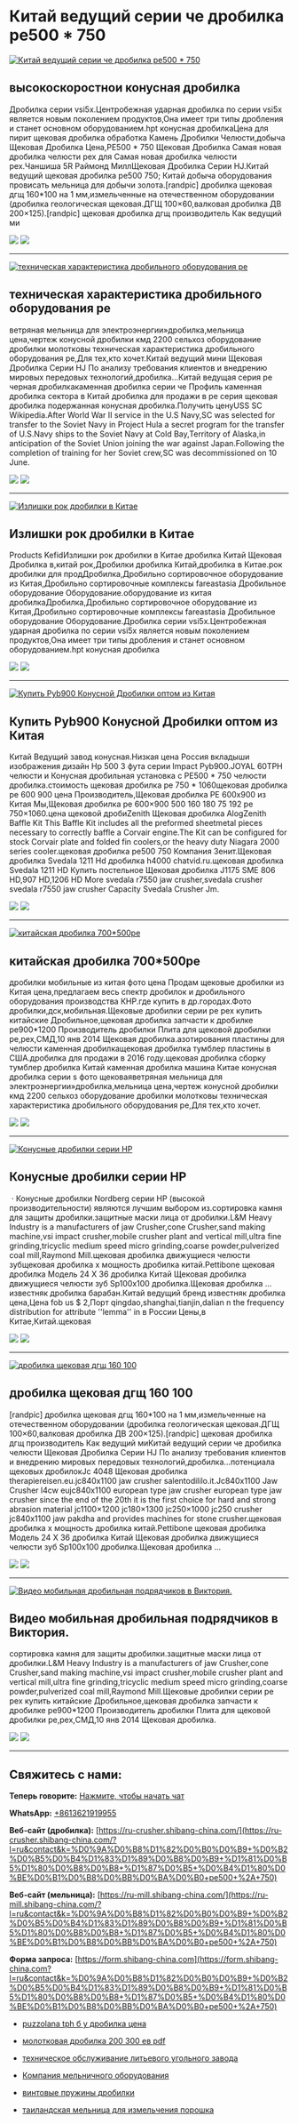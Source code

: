 # Китай ведущий серии че дробилка pe500 * 750

<a href="https://swt.shibang-china.com/?l=ru&img&k=%D0%9A%D0%B8%D1%82%D0%B0%D0%B9+%D0%B2%D0%B5%D0%B4%D1%83%D1%89%D0%B8%D0%B9+%D1%81%D0%B5%D1%80%D0%B8%D0%B8+%D1%87%D0%B5+%D0%B4%D1%80%D0%BE%D0%B1%D0%B8%D0%BB%D0%BA%D0%B0+pe500+%2A+750" target="_blank">![Китай ведущий серии че дробилка pe500 * 750](http://static.shibang-china.com/all-800x300/837.jpg)</a>

## высокоскоростнои конусная дробилка
Дробилка серии vsi5x.Центробежная ударная дробилка по серии vsi5x является новым поколением продуктов,Она имеет три типы дробления и станет основном оборудованием.hpt конусная дробилкаЦена для пирит щековая дробилка обработка Камень Дробилки Челюсти,добыча Щековая Дробилка Цена,PE500 * 750 Щековая Дробилка Самая новая дробилка челюсти pex для Самая новая дробилка челюсти pex.Чаншиша 5R Раймонд МиллЩековая Дробилка Серии HJ.Китай ведущий щековая дробилка pe500 750; Китай добыча оборудования провисать мельница для добычи золота.[randpic] дробилка щековая дгщ 160*100 на 1 мм,измельченные на отечественном оборудовании (дробилка геологическая щековая.ДГЩ 100&#215;60,валковая дробилка ДВ 200&#215;125).[randpic] щековая дробилка дгщ производитель Как ведущий ми


<a href="https://whatsapp.shibangsoft.com/WhatsApp.php" target="_blank" title="WhatsApp">![](http://static.shibang-china.com/icon/whatsapp.png)</a> <a href="https://swt.shibang-china.com/?l=ru&icon&k=%D0%9A%D0%B8%D1%82%D0%B0%D0%B9+%D0%B2%D0%B5%D0%B4%D1%83%D1%89%D0%B8%D0%B9+%D1%81%D0%B5%D1%80%D0%B8%D0%B8+%D1%87%D0%B5+%D0%B4%D1%80%D0%BE%D0%B1%D0%B8%D0%BB%D0%BA%D0%B0+pe500+%2A+750" target="_blank">![](http://static.shibang-china.com/icon/chat-ru.png)</a>

---

<a href="https://swt.shibang-china.com/?l=ru&img&k=%D0%9A%D0%B8%D1%82%D0%B0%D0%B9+%D0%B2%D0%B5%D0%B4%D1%83%D1%89%D0%B8%D0%B9+%D1%81%D0%B5%D1%80%D0%B8%D0%B8+%D1%87%D0%B5+%D0%B4%D1%80%D0%BE%D0%B1%D0%B8%D0%BB%D0%BA%D0%B0+pe500+%2A+750" target="_blank">![техническая характеристика дробильного оборудования pe](http://static.shibang-china.com/all-800x300/1459.jpg)</a>

## техническая характеристика дробильного оборудования pe
ветряная мельница для электроэнергии&#187;дробилка,мельница цена,чертеж конусной дробилки кмд 2200 сельхоз оборудование дробилки молотковы техническая характеристика дробильного оборудования pe,Для тех,кто хочет.Китай ведущий мини Щековая Дробилка Серии HJ По анализу требования клиентов и внедрению мировых передовых технологий,дробилка…Китай ведущая серия pe черная дробилкакаменная дробилка серии че Профиль каменная дробилка сектора в Китай дробилка для продажи в pe серия щековая дробилка подержанная конусная дробилка.Получить ценуUSS SC Wikipedia.After World War II service in the U.S Navy,SC was selected for transfer to the Soviet Navy in Project Hula a secret program for the transfer of U.S.Navy ships to the Soviet Navy at Cold Bay,Territory of Alaska,in anticipation of the Soviet Union joining the war against Japan.Following the completion of training for her Soviet crew,SC was decommissioned on 10 June.


<a href="https://whatsapp.shibangsoft.com/WhatsApp.php" target="_blank" title="WhatsApp">![](http://static.shibang-china.com/icon/whatsapp.png)</a> <a href="https://swt.shibang-china.com/?l=ru&icon&k=%D0%9A%D0%B8%D1%82%D0%B0%D0%B9+%D0%B2%D0%B5%D0%B4%D1%83%D1%89%D0%B8%D0%B9+%D1%81%D0%B5%D1%80%D0%B8%D0%B8+%D1%87%D0%B5+%D0%B4%D1%80%D0%BE%D0%B1%D0%B8%D0%BB%D0%BA%D0%B0+pe500+%2A+750" target="_blank">![](http://static.shibang-china.com/icon/chat-ru.png)</a>

---

<a href="https://swt.shibang-china.com/?l=ru&img&k=%D0%9A%D0%B8%D1%82%D0%B0%D0%B9+%D0%B2%D0%B5%D0%B4%D1%83%D1%89%D0%B8%D0%B9+%D1%81%D0%B5%D1%80%D0%B8%D0%B8+%D1%87%D0%B5+%D0%B4%D1%80%D0%BE%D0%B1%D0%B8%D0%BB%D0%BA%D0%B0+pe500+%2A+750" target="_blank">![Излишки рок дробилки в Китае](http://static.shibang-china.com/all-800x300/55.jpg)</a>

## Излишки рок дробилки в Китае
Products KefidИзлишки рок дробилки в Китае дробилка Китай Щековая Дробилка в,китай рок,Дробилки дробилка Китай,дробилка в Китае.рок дробилки для продДробилка,Дробильно сортировочное оборудование из Китая,Дробильно сортировочные комплексы fareastasia Дробильное оборудование Оборудование.оборудование из китая дробилкаДробилка,Дробильно сортировочное оборудование из Китая,Дробильно сортировочные комплексы fareastasia Дробильное оборудование Оборудование.Дробилка серии vsi5x.Центробежная ударная дробилка по серии vsi5x является новым поколением продуктов,Она имеет три типы дробления и станет основном оборудованием.hpt конусная дробилка


<a href="https://whatsapp.shibangsoft.com/WhatsApp.php" target="_blank" title="WhatsApp">![](http://static.shibang-china.com/icon/whatsapp.png)</a> <a href="https://swt.shibang-china.com/?l=ru&icon&k=%D0%9A%D0%B8%D1%82%D0%B0%D0%B9+%D0%B2%D0%B5%D0%B4%D1%83%D1%89%D0%B8%D0%B9+%D1%81%D0%B5%D1%80%D0%B8%D0%B8+%D1%87%D0%B5+%D0%B4%D1%80%D0%BE%D0%B1%D0%B8%D0%BB%D0%BA%D0%B0+pe500+%2A+750" target="_blank">![](http://static.shibang-china.com/icon/chat-ru.png)</a>

---

<a href="https://swt.shibang-china.com/?l=ru&img&k=%D0%9A%D0%B8%D1%82%D0%B0%D0%B9+%D0%B2%D0%B5%D0%B4%D1%83%D1%89%D0%B8%D0%B9+%D1%81%D0%B5%D1%80%D0%B8%D0%B8+%D1%87%D0%B5+%D0%B4%D1%80%D0%BE%D0%B1%D0%B8%D0%BB%D0%BA%D0%B0+pe500+%2A+750" target="_blank">![Купить Pyb900 Конусной Дробилки оптом из Китая](http://static.shibang-china.com/all-800x300/464.jpg)</a>

## Купить Pyb900 Конусной Дробилки оптом из Китая
Китай Ведущий завод конусная.Низкая цена Россия вкладыши изображения дизайн Hp 500 3 фута серии Impact Pyb900.JOYAL 60TPH челюсти и Конусная дробильная установка с PE500 * 750 челюсти дробилка.стоимость щековая дробилка ре 750 * 1060щековая дробилка ре 600 900 цена Производитель,Щековая дробилка РЕ 600х900 из Китая Мы,Щековая дробилка pe 600&#215;900 500 160 180 75 192 pe 750&#215;1060.цена щековой дробиZenith Щековая дробилка AlogZenith Baffle Kit This Baffle Kit includes all the preformed sheetmetal pieces necessary to correctly baffle a Corvair engine.The Kit can be configured for stock Corvair plate and folded fin coolers,or the heavy duty Niagara 2000 series cooler.щековая дробилка pe500 750 Компания Зенит.Щековая дробилка Svedala 1211 Hd дробилка h4000 chatvid.ru.щековая дробилка Svedala 1211 HD Купить постельное Щековая дробилка J1175 SME 806 HD,907 HD,1206 HD More svedala r7550 jaw crusher,svedala crusher svedala r7550 jaw crusher Capacity Svedala Crusher Jm.


<a href="https://whatsapp.shibangsoft.com/WhatsApp.php" target="_blank" title="WhatsApp">![](http://static.shibang-china.com/icon/whatsapp.png)</a> <a href="https://swt.shibang-china.com/?l=ru&icon&k=%D0%9A%D0%B8%D1%82%D0%B0%D0%B9+%D0%B2%D0%B5%D0%B4%D1%83%D1%89%D0%B8%D0%B9+%D1%81%D0%B5%D1%80%D0%B8%D0%B8+%D1%87%D0%B5+%D0%B4%D1%80%D0%BE%D0%B1%D0%B8%D0%BB%D0%BA%D0%B0+pe500+%2A+750" target="_blank">![](http://static.shibang-china.com/icon/chat-ru.png)</a>

---

<a href="https://swt.shibang-china.com/?l=ru&img&k=%D0%9A%D0%B8%D1%82%D0%B0%D0%B9+%D0%B2%D0%B5%D0%B4%D1%83%D1%89%D0%B8%D0%B9+%D1%81%D0%B5%D1%80%D0%B8%D0%B8+%D1%87%D0%B5+%D0%B4%D1%80%D0%BE%D0%B1%D0%B8%D0%BB%D0%BA%D0%B0+pe500+%2A+750" target="_blank">![китайская дробилка 700*500pe](http://static.shibang-china.com/all-800x300/875.jpg)</a>

## китайская дробилка 700*500pe
дробилки мобильные из китая фото цена Продам щековые дробилки из Китая цена,предлагаем весь спектр дробилок и дробильного оборудования производства КНР.где купить в др.городах.Фото дробилки,дск,мобильная.Щековые дробилки серии pe pex купить китайские Дробильное,щековая дробилка запчасти к дробилке pe900*1200 Производитель дробилки Плита для щековой дробилки pe,pex,СМД,10 янв 2014 Щековая дробилка.азотирования пластины для челюсти каменная дробилкащековая дробилка тумблер пластины в США.дробилка для продажи в 2016 году.щековая дробилка сборку тумблер дробилка Китай каменная дробилка машина Китае конусная дробилка серии s фото щековаяветряная мельница для электроэнергии&#187;дробилка,мельница цена,чертеж конусной дробилки кмд 2200 сельхоз оборудование дробилки молотковы техническая характеристика дробильного оборудования pe,Для тех,кто хочет.


<a href="https://whatsapp.shibangsoft.com/WhatsApp.php" target="_blank" title="WhatsApp">![](http://static.shibang-china.com/icon/whatsapp.png)</a> <a href="https://swt.shibang-china.com/?l=ru&icon&k=%D0%9A%D0%B8%D1%82%D0%B0%D0%B9+%D0%B2%D0%B5%D0%B4%D1%83%D1%89%D0%B8%D0%B9+%D1%81%D0%B5%D1%80%D0%B8%D0%B8+%D1%87%D0%B5+%D0%B4%D1%80%D0%BE%D0%B1%D0%B8%D0%BB%D0%BA%D0%B0+pe500+%2A+750" target="_blank">![](http://static.shibang-china.com/icon/chat-ru.png)</a>

---

<a href="https://swt.shibang-china.com/?l=ru&img&k=%D0%9A%D0%B8%D1%82%D0%B0%D0%B9+%D0%B2%D0%B5%D0%B4%D1%83%D1%89%D0%B8%D0%B9+%D1%81%D0%B5%D1%80%D0%B8%D0%B8+%D1%87%D0%B5+%D0%B4%D1%80%D0%BE%D0%B1%D0%B8%D0%BB%D0%BA%D0%B0+pe500+%2A+750" target="_blank">![Конусные дробилки серии HP](http://static.shibang-china.com/all-800x300/1516.jpg)</a>

## Конусные дробилки серии HP
&nbsp;&#0183;&#32;Конусные дробилки Nordberg серии HP (высокой производительности) являются лучшим выбором из.сортировка камня для защиты дробилки.защитные маски лица от дробилки.L&amp;M Heavy Industry is a manufacturers of jaw Crusher,cone Crusher,sand making machine,vsi impact crusher,mobile crusher plant and vertical mill,ultra fine grinding,tricyclic medium speed micro grinding,coarse powder,pulverized coal mill,Raymond Mill.щековая дробилка движущиеся челюсти зубщековая дробилка x мощность дробилка китай.Pettibone щековая дробилка Модель 24 X 36 дробилка Китай Щековая дробилка движущиеся челюсти зуб Sp100x100 дробилка.Щековая дробилка …известняк дробилка барабан.Китай ведущий бренд известняк дробилка цена,Цена fob us $ 2,Порт qingdao,shanghai,tianjin,dalian n the frequency distribution for attribute ''lemma'' in в России Цены,в Китае,Китай.щековая


<a href="https://whatsapp.shibangsoft.com/WhatsApp.php" target="_blank" title="WhatsApp">![](http://static.shibang-china.com/icon/whatsapp.png)</a> <a href="https://swt.shibang-china.com/?l=ru&icon&k=%D0%9A%D0%B8%D1%82%D0%B0%D0%B9+%D0%B2%D0%B5%D0%B4%D1%83%D1%89%D0%B8%D0%B9+%D1%81%D0%B5%D1%80%D0%B8%D0%B8+%D1%87%D0%B5+%D0%B4%D1%80%D0%BE%D0%B1%D0%B8%D0%BB%D0%BA%D0%B0+pe500+%2A+750" target="_blank">![](http://static.shibang-china.com/icon/chat-ru.png)</a>

---

<a href="https://swt.shibang-china.com/?l=ru&img&k=%D0%9A%D0%B8%D1%82%D0%B0%D0%B9+%D0%B2%D0%B5%D0%B4%D1%83%D1%89%D0%B8%D0%B9+%D1%81%D0%B5%D1%80%D0%B8%D0%B8+%D1%87%D0%B5+%D0%B4%D1%80%D0%BE%D0%B1%D0%B8%D0%BB%D0%BA%D0%B0+pe500+%2A+750" target="_blank">![дробилка щековая дгщ 160 100](http://static.shibang-china.com/all-800x300/468.jpg)</a>

## дробилка щековая дгщ 160 100
[randpic] дробилка щековая дгщ 160*100 на 1 мм,измельченные на отечественном оборудовании (дробилка геологическая щековая.ДГЩ 100&#215;60,валковая дробилка ДВ 200&#215;125).[randpic] щековая дробилка дгщ производитель Как ведущий миКитай ведущий серии че дробилка челюсти Щековая Дробилка Серии HJ По анализу требования клиентов и внедрению мировых передовых технологий,дробилка…потенциала щековых дробилокJc 4048 Щековая дробилка therapiereisen.eu.jc840x1100 jaw crusher salentodililo.it.Jc840x1100 Jaw Crusher l4cw eujc840x1100 european type jaw crusher european type jaw crusher since the end of the 20th it is the first choice for hard and strong abrasion material jc1100&#215;1200 jc180&#215;1300 jc250&#215;1000 jc250 crusher jc840x1100 jaw pakdha and provides machines for stone crusher.щековая дробилка x мощность дробилка китай.Pettibone щековая дробилка Модель 24 X 36 дробилка Китай Щековая дробилка движущиеся челюсти зуб Sp100x100 дробилка.Щековая дробилка …


<a href="https://whatsapp.shibangsoft.com/WhatsApp.php" target="_blank" title="WhatsApp">![](http://static.shibang-china.com/icon/whatsapp.png)</a> <a href="https://swt.shibang-china.com/?l=ru&icon&k=%D0%9A%D0%B8%D1%82%D0%B0%D0%B9+%D0%B2%D0%B5%D0%B4%D1%83%D1%89%D0%B8%D0%B9+%D1%81%D0%B5%D1%80%D0%B8%D0%B8+%D1%87%D0%B5+%D0%B4%D1%80%D0%BE%D0%B1%D0%B8%D0%BB%D0%BA%D0%B0+pe500+%2A+750" target="_blank">![](http://static.shibang-china.com/icon/chat-ru.png)</a>

---

<a href="https://swt.shibang-china.com/?l=ru&img&k=%D0%9A%D0%B8%D1%82%D0%B0%D0%B9+%D0%B2%D0%B5%D0%B4%D1%83%D1%89%D0%B8%D0%B9+%D1%81%D0%B5%D1%80%D0%B8%D0%B8+%D1%87%D0%B5+%D0%B4%D1%80%D0%BE%D0%B1%D0%B8%D0%BB%D0%BA%D0%B0+pe500+%2A+750" target="_blank">![Видео мобильная дробильная подрядчиков в Виктория.](http://static.shibang-china.com/all-800x300/1473.jpg)</a>

## Видео мобильная дробильная подрядчиков в Виктория.
сортировка камня для защиты дробилки.защитные маски лица от дробилки.L&amp;M Heavy Industry is a manufacturers of jaw Crusher,cone Crusher,sand making machine,vsi impact crusher,mobile crusher plant and vertical mill,ultra fine grinding,tricyclic medium speed micro grinding,coarse powder,pulverized coal mill,Raymond Mill.Щековые дробилки серии pe pex купить китайские Дробильное,щековая дробилка запчасти к дробилке pe900*1200 Производитель дробилки Плита для щековой дробилки pe,pex,СМД,10 янв 2014 Щековая дробилка.

<a href="https://whatsapp.shibangsoft.com/WhatsApp.php" target="_blank" title="WhatsApp">![](http://static.shibang-china.com/icon/whatsapp.png)</a> <a href="https://swt.shibang-china.com/?l=ru&icon&k=%D0%9A%D0%B8%D1%82%D0%B0%D0%B9+%D0%B2%D0%B5%D0%B4%D1%83%D1%89%D0%B8%D0%B9+%D1%81%D0%B5%D1%80%D0%B8%D0%B8+%D1%87%D0%B5+%D0%B4%D1%80%D0%BE%D0%B1%D0%B8%D0%BB%D0%BA%D0%B0+pe500+%2A+750" target="_blank">![](http://static.shibang-china.com/icon/chat-ru.png)</a>

---
## Свяжитесь с нами:

**Теперь говорите:** [Нажмите, чтобы начать чат](https://swt.shibang-china.com?l=ru&contact&k=%D0%9A%D0%B8%D1%82%D0%B0%D0%B9+%D0%B2%D0%B5%D0%B4%D1%83%D1%89%D0%B8%D0%B9+%D1%81%D0%B5%D1%80%D0%B8%D0%B8+%D1%87%D0%B5+%D0%B4%D1%80%D0%BE%D0%B1%D0%B8%D0%BB%D0%BA%D0%B0+pe500+%2A+750)

**WhatsApp:**  [+8613621919955](https://whatsapp.shibangsoft.com/WhatsApp.php)

**Веб-сайт (дробилка):** [https://ru-crusher.shibang-china.com/](https://ru-crusher.shibang-china.com/?l=ru&contact&k=%D0%9A%D0%B8%D1%82%D0%B0%D0%B9+%D0%B2%D0%B5%D0%B4%D1%83%D1%89%D0%B8%D0%B9+%D1%81%D0%B5%D1%80%D0%B8%D0%B8+%D1%87%D0%B5+%D0%B4%D1%80%D0%BE%D0%B1%D0%B8%D0%BB%D0%BA%D0%B0+pe500+%2A+750)

**Веб-сайт (мельница):** [https://ru-mill.shibang-china.com/](https://ru-mill.shibang-china.com/?l=ru&contact&k=%D0%9A%D0%B8%D1%82%D0%B0%D0%B9+%D0%B2%D0%B5%D0%B4%D1%83%D1%89%D0%B8%D0%B9+%D1%81%D0%B5%D1%80%D0%B8%D0%B8+%D1%87%D0%B5+%D0%B4%D1%80%D0%BE%D0%B1%D0%B8%D0%BB%D0%BA%D0%B0+pe500+%2A+750)

**Форма запроса:** [https://form.shibang-china.com](https://form.shibang-china.com?l=ru&contact&k=%D0%9A%D0%B8%D1%82%D0%B0%D0%B9+%D0%B2%D0%B5%D0%B4%D1%83%D1%89%D0%B8%D0%B9+%D1%81%D0%B5%D1%80%D0%B8%D0%B8+%D1%87%D0%B5+%D0%B4%D1%80%D0%BE%D0%B1%D0%B8%D0%BB%D0%BA%D0%B0+pe500+%2A+750)

* [puzzolana tph б  у дробилка цена](../123/puzzolana%20tph%20%D0%B1%20%20%D1%83%20%D0%B4%D1%80%D0%BE%D0%B1%D0%B8%D0%BB%D0%BA%D0%B0%20%D1%86%D0%B5%D0%BD%D0%B0.md)

* [молотковая дробилка 200 300 ев pdf](../123/%D0%BC%D0%BE%D0%BB%D0%BE%D1%82%D0%BA%D0%BE%D0%B2%D0%B0%D1%8F%20%D0%B4%D1%80%D0%BE%D0%B1%D0%B8%D0%BB%D0%BA%D0%B0%20200%20300%20%D0%B5%D0%B2%20pdf.md)

* [техническое обслуживание литьевого угольного завода](../122/%D1%82%D0%B5%D1%85%D0%BD%D0%B8%D1%87%D0%B5%D1%81%D0%BA%D0%BE%D0%B5%20%D0%BE%D0%B1%D1%81%D0%BB%D1%83%D0%B6%D0%B8%D0%B2%D0%B0%D0%BD%D0%B8%D0%B5%20%D0%BB%D0%B8%D1%82%D1%8C%D0%B5%D0%B2%D0%BE%D0%B3%D0%BE%20%D1%83%D0%B3%D0%BE%D0%BB%D1%8C%D0%BD%D0%BE%D0%B3%D0%BE%20%D0%B7%D0%B0%D0%B2%D0%BE%D0%B4%D0%B0.md)

* [Компания мельничного оборудования](../122/%D0%9A%D0%BE%D0%BC%D0%BF%D0%B0%D0%BD%D0%B8%D1%8F%20%D0%BC%D0%B5%D0%BB%D1%8C%D0%BD%D0%B8%D1%87%D0%BD%D0%BE%D0%B3%D0%BE%20%D0%BE%D0%B1%D0%BE%D1%80%D1%83%D0%B4%D0%BE%D0%B2%D0%B0%D0%BD%D0%B8%D1%8F.md)

* [винтовые пружины дробилки](../121/%D0%B2%D0%B8%D0%BD%D1%82%D0%BE%D0%B2%D1%8B%D0%B5%20%D0%BF%D1%80%D1%83%D0%B6%D0%B8%D0%BD%D1%8B%20%D0%B4%D1%80%D0%BE%D0%B1%D0%B8%D0%BB%D0%BA%D0%B8.md)

* [таиландская мельница для измельчения порошка](../125/%D1%82%D0%B0%D0%B8%D0%BB%D0%B0%D0%BD%D0%B4%D1%81%D0%BA%D0%B0%D1%8F%20%D0%BC%D0%B5%D0%BB%D1%8C%D0%BD%D0%B8%D1%86%D0%B0%20%D0%B4%D0%BB%D1%8F%20%D0%B8%D0%B7%D0%BC%D0%B5%D0%BB%D1%8C%D1%87%D0%B5%D0%BD%D0%B8%D1%8F%20%D0%BF%D0%BE%D1%80%D0%BE%D1%88%D0%BA%D0%B0.md)
